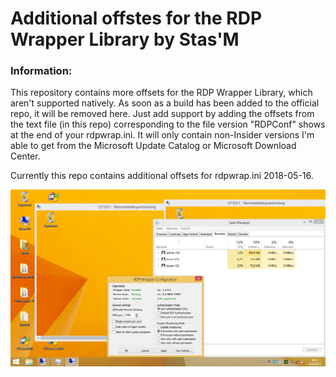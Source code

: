 # Additional offstes for the RDP Wrapper Library by Stas'M


### Information:
This repository contains more offsets for the RDP Wrapper Library, which aren't supported natively.
As soon as a build has been added to the official repo, it will be removed here.
Just add support by adding the offsets from the text file (in this repo) corresponding to the file version "RDPConf" shows at the end of your rdpwrap.ini.
It will only contain non-Insider versions I'm able to get from the Microsoft Update Catalog or Microsoft Download Center.

Currently this repo contains additional offsets for rdpwrap.ini 2018-05-16.

![Screenshot](/RDPWrapper_Demo_w63_19093.png "Screenshot of Windows 8.1 with all updates up to 2018-09")
